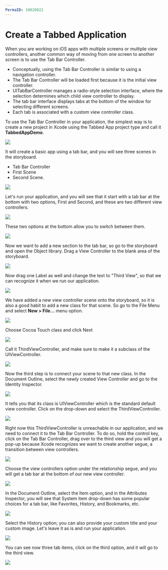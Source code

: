 ```yaml
---
PermaID: 10020022
---
```


# Create a Tabbed Application

When you are working on iOS apps with multiple screens or multiple view controllers, another common way of moving from one screen to another screen is to use the Tab Bar Controller. 

 - Conceptually, using the Tab Bar Controller is similar to using a navigation controller. 
 - The Tab Bar Controller will be loaded first because it is the initial view controller.
 - UITabBarController manages a radio-style selection interface, where the selection determines which child view controller to display.
 - The tab bar interface displays tabs at the bottom of the window for selecting different screens.
 - Each tab is associated with a custom view controller class. 

To use the Tab Bar Controller in your application, the simplest way is to create a new project in Xcode using the Tabbed App project type and call it **TabbedAppDemo**. 

<img src="images/tabbed-app1.png">

It will create a basic app using a tab bar, and you will see three scenes in the storyboard.

 - Tab Bar Controller
 - First Scene
 - Second Scene. 

<img src="images/tabbed-app2.png">

Let's run your application, and you will see that it start with a tab bar at the bottom with two options, First and Second, and these are two different view controllers. 

<img src="images/tabbed-app3.png">

These two options at the bottom allow you to switch between them.

<img src="images/tabbed-app4.png">

Now we want to add a new section to the tab bar, so go to the storyboard and open the Object library. Drag a View Controller to the blank area of the storyboard. 

<img src="images/tabbed-app5.png">

Now drag one Label as well and change the text to "Third View", so that we can recognize it when we run our application.

<img src="images/tabbed-app6.png">

We have added a new view controller scene onto the storyboard, so it is also a good habit to add a new class for that scene. So go to the File Menu and select **New > File...** menu option.

<img src="images/tabbed-app7.png">

Choose Cocoa Touch class and click Next

<img src="images/tabbed-app8.png">

Call it ThirdViewController, and make sure to make it a subclass of the UIViewController. 

<img src="images/tabbed-app9.png">

Now the third step is to connect your scene to that new class. In the Document Outline, select the newly created View Controller and go to the Identity Inspector.

<img src="images/tabbed-app10.png">

It tells you that its class is UIViewController which is the standard default view controller. Click on the drop-down and select the ThirdViewController.

<img src="images/tabbed-app11.png">

Right now this ThirdViewController is unreachable in our application, and we need to connect it to the Tab Bar Controller. To do so, hold the control key, click on the Tab Bar Controller, drag over to the third view and you will get a pop-up because Xcode recognizes we want to create another segue, a transition between view controllers.

<img src="images/tabbed-app12.png">

Choose the view controllers option under the relationship segue, and you will get a tab bar at the bottom of our new view controller.

<img src="images/tabbed-app13.png">

In the Document Outline, select the Item option, and in the Attributes Inspector, you will see that System item drop-down has some popular choices for a tab bar, like Favorites, History, and Bookmarks, etc. 

<img src="images/tabbed-app14.png">

Select the History option; you can also provide your custom title and your custom image. Let's leave it as is and run your application. 

<img src="images/tabbed-app15.png">

You can see now three tab items, click on the third option, and it will go to the third view.

<img src="images/tabbed-app16.png">

